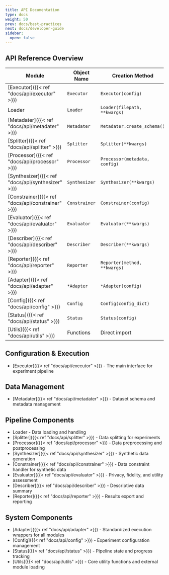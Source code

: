 ```yaml
---
title: API Documentation
type: docs
weight: 50
prev: docs/best-practices
next: docs/developer-guide
sidebar:
  open: false
---
```



## API Reference Overview

| Module | Object Name | Creation Method | Main Methods |
|--------|-------------|-----------------|--------------|
| [Executor]({{< ref "docs/api/executor" >}}) | `Executor` | `Executor(config)` | `run()`, `get_result()`, `get_timing()` |
| Loader | `Loader` | `Loader(filepath, **kwargs)` | `load()` |
| [Metadater]({{< ref "docs/api/metadater" >}}) | `Metadater` | `Metadater.create_schema()` | `create_schema()`, `validate_schema()` |
| [Splitter]({{< ref "docs/api/splitter" >}}) | `Splitter` | `Splitter(**kwargs)` | `split()` |
| [Processor]({{< ref "docs/api/processor" >}}) | `Processor` | `Processor(metadata, config)` | `fit()`, `transform()`, `inverse_transform()` |
| [Synthesizer]({{< ref "docs/api/synthesizer" >}}) | `Synthesizer` | `Synthesizer(**kwargs)` | `create()`, `fit_sample()` |
| [Constrainer]({{< ref "docs/api/constrainer" >}}) | `Constrainer` | `Constrainer(config)` | `apply()`, `resample_until_satisfy()` |
| [Evaluator]({{< ref "docs/api/evaluator" >}}) | `Evaluator` | `Evaluator(**kwargs)` | `create()`, `eval()` |
| [Describer]({{< ref "docs/api/describer" >}}) | `Describer` | `Describer(**kwargs)` | `create()`, `eval()` |
| [Reporter]({{< ref "docs/api/reporter" >}}) | `Reporter` | `Reporter(method, **kwargs)` | `create()`, `report()` |
| [Adapter]({{< ref "docs/api/adapter" >}}) | `*Adapter` | `*Adapter(config)` | `run()`, `set_input()`, `get_result()` |
| [Config]({{< ref "docs/api/config" >}}) | `Config` | `Config(config_dict)` | Auto-processing during init |
| [Status]({{< ref "docs/api/status" >}}) | `Status` | `Status(config)` | `put()`, `get_result()`, `create_snapshot()` |
| [Utils]({{< ref "docs/api/utils" >}}) | Functions | Direct import | `load_external_module()` |

## Configuration & Execution
- [Executor]({{< ref "docs/api/executor" >}}) - The main interface for experiment pipeline

## Data Management
- [Metadater]({{< ref "docs/api/metadater" >}}) - Dataset schema and metadata management

## Pipeline Components
- Loader - Data loading and handling
- [Splitter]({{< ref "docs/api/splitter" >}}) - Data splitting for experiments
- [Processor]({{< ref "docs/api/processor" >}}) - Data preprocessing and postprocessing
- [Synthesizer]({{< ref "docs/api/synthesizer" >}}) - Synthetic data generation
- [Constrainer]({{< ref "docs/api/constrainer" >}}) - Data constraint handler for synthetic data
- [Evaluator]({{< ref "docs/api/evaluator" >}}) - Privacy, fidelity, and utility assessment
- [Describer]({{< ref "docs/api/describer" >}}) - Descriptive data summary
- [Reporter]({{< ref "docs/api/reporter" >}}) - Results export and reporting

## System Components
- [Adapter]({{< ref "docs/api/adapter" >}}) - Standardized execution wrappers for all modules
- [Config]({{< ref "docs/api/config" >}}) - Experiment configuration management
- [Status]({{< ref "docs/api/status" >}}) - Pipeline state and progress tracking
- [Utils]({{< ref "docs/api/utils" >}}) - Core utility functions and external module loading